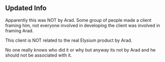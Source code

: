 ## Updated Info

Apparently this was NOT by Arad. Some group of people made a client framing him, not everyone involved in developing the client was involved in framing Arad.

This client is NOT related to the real Elysium product by Arad.

No one really knows who did it or why but anyway its not by Arad and he should not be associated with it.
